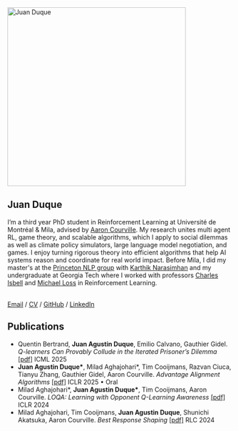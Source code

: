 <link rel="stylesheet"
      href="{{ '/assets/css/style.css' | relative_url }}">
<meta name="viewport" content="width=device-width, initial-scale=1">

<div class="paper">
  <img class="portrait"
         src="https://juanduquevan.github.io/docs/assets/IMG_0619.jpg" width="400" alt="Juan Duque">
  <div class="text">
    <h2><strong>Juan Duque</strong></h2>
    <p>I’m a third year PhD student in Reinforcement Learning at Université de Montréal & Mila, advised by <a href="https://scholar.google.com/citations?user=km6CP8cAAAAJ&hl=en">Aaron Courville</a>. My research unites multi agent RL, game theory, and scalable algorithms, which I apply to social dilemmas as well as climate policy simulators, large language model negotiation, and games. I enjoy turning rigorous theory into efficient algorithms that help AI systems reason and coordinate for real world impact. Before Mila, I did my master's at the <a href="https://princeton-nlp.github.io/">Princeton NLP group</a> with <a href="https://karthikncode.github.io/">Karthik Narasimhan</a> and my undergraduate at Georgia Tech where I worked with professors <a href="https://www.cc.gatech.edu/fac/Charles.Isbell/">Charles Isbell</a> and <a href="https://people.math.gatech.edu/~loss/">Michael Loss</a> in Reinforcement Learning.</p>
    <br>
    <div class="menu">
      <a href="mailto:juanduquevan@gmail.com">Email</a> / 
      <a href="https://juanduquevan.github.io/docs/assets/CV (23).pdf">CV</a> / 
      <a href="https://github.com/jduquevan">GitHub</a> / 
      <a href="https://www.linkedin.com/in/juan-duque/">LinkedIn</a>
    </div>
  </div>
</div>
<h2><strong>Publications</strong></h2>

<ul class="pub-list">

  <li class="paper-item">
    Quentin Bertrand, <strong>Juan Agustin Duque</strong>, Emilio Calvano, Gauthier Gidel.  
    <em>Q-learners Can Provably Collude in the Iterated Prisoner’s Dilemma</em>  
    <a href="https://arxiv.org/abs/2312.08484" target="_blank">[pdf]</a>  
    <span class="badge icml">ICML 2025</span>
  </li>

  <li class="paper-item">
    <strong>Juan Agustin Duque*</strong>, Milad Aghajohari*, Tim Cooijmans, Razvan Ciuca,
    Tianyu Zhang, Gauthier Gidel, Aaron Courville.  
    <em>Advantage Alignment Algorithms</em>  
    <a href="https://arxiv.org/abs/2406.14662" target="_blank">[pdf]</a>  
    <span class="badge iclr">ICLR 2025 • Oral</span>
  </li>

  <li class="paper-item">
    Milad Aghajohari*, <strong>Juan Agustin Duque*</strong>, Tim Cooijmans, Aaron Courville.  
    <em>LOQA: Learning with Opponent Q-Learning Awareness</em>  
    <a href="https://openreview.net/pdf?id=FDQF6A1s6M" target="_blank">[pdf]</a>  
    <span class="badge iclr">ICLR 2024</span>
  </li>

  <li class="paper-item">
    Milad Aghajohari, Tim Cooijmans, <strong>Juan Agustin Duque</strong>, Shunichi Akatsuka,
    Aaron Courville. <em>Best Response Shaping</em>  
    <a href="https://drive.google.com/file/d/1b2WMNDo8Mrv0r3mNx5uxOTGfxGz1FX-8/view?usp=sharing"
       target="_blank">[pdf]</a>  
    <span class="badge rlc">RLC 2024</span>
  </li>

</ul>
<br>
<br>
